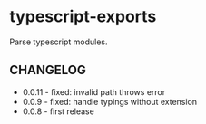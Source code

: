 # typescript-exports
Parse typescript modules.

## CHANGELOG
* 0.0.11 - fixed: invalid path throws error
* 0.0.9 - fixed: handle typings without extension
* 0.0.8 - first release